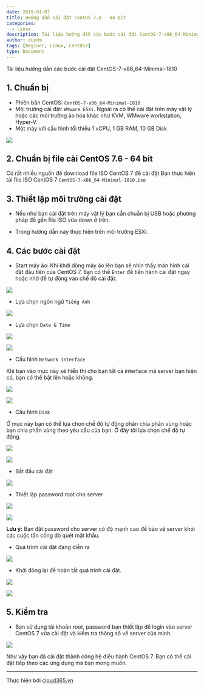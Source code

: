 ```yaml
---
date: 2019-01-07
title: Hướng dẫn cài đặt CentOS 7.6 - 64 bit
categories:
  - Linux
description: Tài liệu hướng dẫn các bước cài đặt CentOS-7-x86_64-Minimal-1810
author: duydm
tags: [Beginer, Linux, CentOS7]
type: Document
---
```


Tài liệu hướng dẫn các bước cài đặt CentOS-7-x86_64-Minimal-1810<br>
## 1. Chuẩn bị

- Phiên bản CentOS: `CentOS-7-x86_64-Minimal-1810`
- Môi trường cài đặt: `WMware ESXi`. Ngoài ra có thể cài đặt trên máy vật lý hoặc các môi trường ảo hóa khác như KVM, WMware workstation, Hyper-V.
- Một máy với cấu hình tối thiểu 1 vCPU, 1 GB RAM, 10 GB Disk

![](/images/img-caidat-centos7/photo_2019-01-16_00-32-46.jpg)

## 2. Chuẩn bị file cài CentOS 7.6 - 64 bit

Có rất nhiều nguồn để download file ISO CentOS 7 để cài đặt Bạn thực hiện tải file ISO CentOS 7 `CentOS-7-x86_64-Minimal-1810.iso`

## 3. Thiết lập môi trường cài đặt

- Nếu như bạn cài đặt trên máy vật lý bạn cần chuẩn bị USB hoặc phương pháp để gắn file ISO vừa down ở trên.

- Trong hướng dẫn này thực hiện trên môi trường ESXi.

## 4. Các bước cài đặt

+ Start máy ảo: Khi khởi động máy ảo lên bạn sẽ nhìn thấy màn hình cài đặt đầu tiên của CentOS 7. Bạn có thể `Enter` để tiến hành cài đặt ngay hoặc nhờ để tự động vào chế độ cài đặt.

![](/images/img-caidat-centos7/Screenshot_728.png)

+ Lựa chọn ngôn ngữ `Tiếng Anh`

![](/images/img-caidat-centos7/Screenshot_729.png)

+ Lựa chọn `Date & Time`

![](/images/img-caidat-centos7/Screenshot_730.png)

![](/images/img-caidat-centos7/Screenshot_731.png)

+ Cấu hình `Network Interface`

Khi bạn vào mục này sẽ hiển thị cho bạn tất cả interface mà server bạn hiện có, bạn có thể bật lên hoặc không.

![](/images/img-caidat-centos7/Screenshot_732.png)

![](/images/img-caidat-centos7/Screenshot_733.png)

+ Cấu hình `Disk`

Ở mục này bạn có thể lựa chọn chế độ tự động phân chia phân vùng hoặc bạn chia phần vùng theo yêu cầu của bạn. Ở đây tôi lựa chọn chế độ tự động.

![](/images/img-caidat-centos7/Screenshot_734.png)

![](/images/img-caidat-centos7/Screenshot_735.png)

+ Bắt đầu cài đặt

![](/images/img-caidat-centos7/Screenshot_736.png)

+ Thiết lập password root cho server

![](/images/img-caidat-centos7/Screenshot_737.png)

![](/images/img-caidat-centos7/Screenshot_738.png)

**Lưu ý:** Bạn đặt password cho server có độ mạnh cao để bảo vệ server khỏi các cuộc tấn công dò quét mật khẩu.

+ Quá trình cài đặt đang diễn ra

![](/images/img-caidat-centos7/Screenshot_739.png)

+ Khởi đông lại để hoàn tất quá trình cài đặt.

![](/images/img-caidat-centos7/Screenshot_740.png)

![](/images/img-caidat-centos7/Screenshot_741.png)

## 5. Kiểm tra

+ Bạn sử dụng tài khoản root, password bạn thiết lập để login vào server CentOS 7 vừa cài đặt và kiểm tra thông số về server của mình.

![](/images/img-caidat-centos7/Screenshot_742.png)

Như vậy bạn đã cài đặt thành công hệ điều hành CentOS 7. Bạn có thể cài đặt tiếp theo các ứng dụng mà bạn mong muốn.

---
Thực hiện bởi [cloud365.vn](https://cloud365.vn/)
